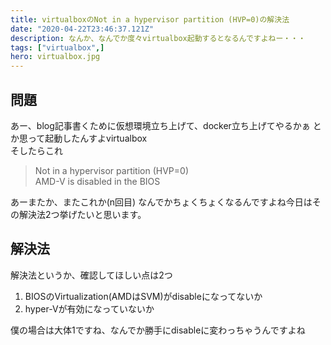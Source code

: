 ```yaml
---
title: virtualboxのNot in a hypervisor partition (HVP=0)の解決法
date: "2020-04-22T23:46:37.121Z"
description: なんか、なんでか度々virtualbox起動するとなるんですよねー・・・
tags: ["virtualbox",]
hero: virtualbox.jpg
---
```


## 問題

あー、blog記事書くために仮想環境立ち上げて、docker立ち上げてやるかぁ
とか思って起動したんすよvirtualbox<br>
そしたらこれ
>Not in a hypervisor partition (HVP=0) <br>
>AMD-V is disabled in the BIOS

あーまたか、またこれか(n回目)
なんでかちょくちょくなるんですよね今日はその解決法2つ挙げたいと思います。

## 解決法

解決法というか、確認してほしい点は2つ
1. BIOSのVirtualization(AMDはSVM)がdisableになってないか
2. hyper-Vが有効になっていないか

僕の場合は大体1ですね、なんでか勝手にdisableに変わっちゃうんですよね

